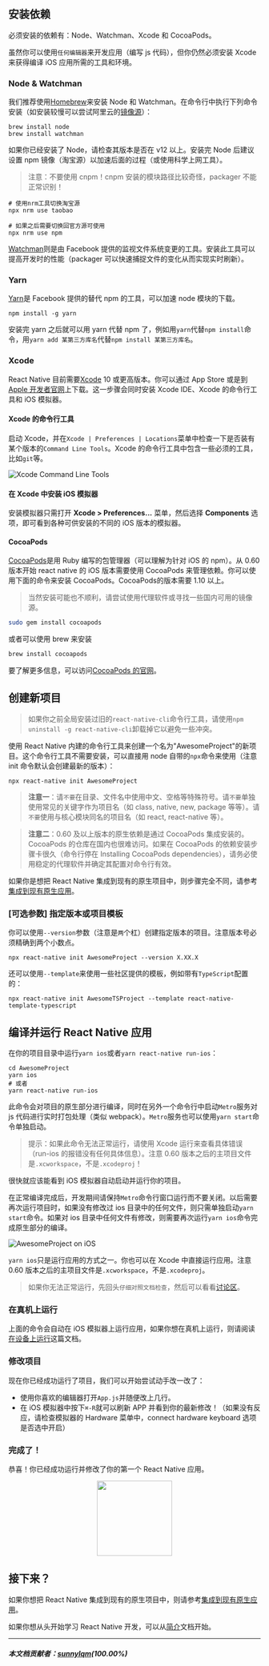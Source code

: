 ## 安装依赖

必须安装的依赖有：Node、Watchman、Xcode 和 CocoaPods。

虽然你可以使用`任何编辑器`来开发应用（编写 js 代码），但你仍然必须安装 Xcode 来获得编译 iOS 应用所需的工具和环境。

### Node & Watchman

我们推荐使用[Homebrew](http://brew.sh/)来安装 Node 和 Watchman。在命令行中执行下列命令安装（如安装较慢可以尝试阿里云的[镜像源](https://developer.aliyun.com/mirror/homebrew)）：

```
brew install node
brew install watchman
```

如果你已经安装了 Node，请检查其版本是否在 v12 以上。安装完 Node 后建议设置 npm 镜像（淘宝源）以加速后面的过程（或使用科学上网工具）。

> 注意：不要使用 cnpm！cnpm 安装的模块路径比较奇怪，packager 不能正常识别！

```
# 使用nrm工具切换淘宝源
npx nrm use taobao

# 如果之后需要切换回官方源可使用
npx nrm use npm
```

[Watchman](https://facebook.github.io/watchman)则是由 Facebook 提供的监视文件系统变更的工具。安装此工具可以提高开发时的性能（packager 可以快速捕捉文件的变化从而实现实时刷新）。

### Yarn

[Yarn](http://yarnpkg.com)是 Facebook 提供的替代 npm 的工具，可以加速 node 模块的下载。

```
npm install -g yarn
```

安装完 yarn 之后就可以用 yarn 代替 npm 了，例如用`yarn`代替`npm install`命令，用`yarn add 某第三方库名`代替`npm install 某第三方库名`。

### Xcode

React Native 目前需要[Xcode](https://developer.apple.com/xcode/downloads/) 10 或更高版本。你可以通过 App Store 或是到[Apple 开发者官网](https://developer.apple.com/xcode/downloads/)上下载。这一步骤会同时安装 Xcode IDE、Xcode 的命令行工具和 iOS 模拟器。

#### Xcode 的命令行工具

启动 Xcode，并在`Xcode | Preferences | Locations`菜单中检查一下是否装有某个版本的`Command Line Tools`。Xcode 的命令行工具中包含一些必须的工具，比如`git`等。

![Xcode Command Line Tools](/docs/assets/GettingStartedXcodeCommandLineTools.png)

#### 在 Xcode 中安装 iOS 模拟器

安装模拟器只需打开 <strong>Xcode > Preferences...</strong> 菜单，然后选择 <strong>Components</strong> 选项，即可看到各种可供安装的不同的 iOS 版本的模拟器。

#### CocoaPods

[CocoaPods](https://cocoapods.org/)是用 Ruby 编写的包管理器（可以理解为针对 iOS 的 npm）。从 0.60 版本开始 react native 的 iOS 版本需要使用 CocoaPods 来管理依赖。你可以使用下面的命令来安装 CocoaPods。CocoaPods的版本需要 1.10 以上。

> 当然安装可能也不顺利，请尝试使用代理软件或寻找一些国内可用的镜像源。

```sh
sudo gem install cocoapods
```

或者可以使用 brew 来安装

```sh
brew install cocoapods
```

要了解更多信息，可以访问[CocoaPods 的官网](https://guides.cocoapods.org/using/getting-started.html)。

## 创建新项目

> 如果你之前全局安装过旧的`react-native-cli`命令行工具，请使用`npm uninstall -g react-native-cli`卸载掉它以避免一些冲突。

使用 React Native 内建的命令行工具来创建一个名为"AwesomeProject"的新项目。这个命令行工具不需要安装，可以直接用 node 自带的`npx`命令来使用（注意 init 命令默认会创建最新的版本）：

```shell
npx react-native init AwesomeProject
```

> **注意一**：请`不要`在目录、文件名中使用中文、空格等特殊符号。请`不要`单独使用常见的关键字作为项目名（如 class, native, new, package 等等）。请`不要`使用与核心模块同名的项目名（如 react, react-native 等）。

> **注意二**：0.60 及以上版本的原生依赖是通过 CocoaPods 集成安装的。CocoaPods 的仓库在国内也很难访问。如果在 CocoaPods 的依赖安装步骤卡很久（命令行停在 Installing CocoaPods dependencies），请务必使用稳定的代理软件并确定其配置对命令行有效。

如果你是想把 React Native 集成到现有的原生项目中，则步骤完全不同，请参考[集成到现有原生应用](integration-with-existing-apps.md)。

### [可选参数] 指定版本或项目模板

你可以使用`--version`参数（注意是`两`个杠）创建指定版本的项目。注意版本号必须精确到两个小数点。

```shell
npx react-native init AwesomeProject --version X.XX.X
```

还可以使用`--template`来使用一些社区提供的模板，例如带有`TypeScript`配置的：

```shell
npx react-native init AwesomeTSProject --template react-native-template-typescript
```

## 编译并运行 React Native 应用

在你的项目目录中运行`yarn ios`或者`yarn react-native run-ios`：

```
cd AwesomeProject
yarn ios
# 或者
yarn react-native run-ios
```

此命令会对项目的原生部分进行编译，同时在另外一个命令行中启动`Metro`服务对 js 代码进行实时打包处理（类似 webpack）。`Metro`服务也可以使用`yarn start`命令单独启动。

> 提示：如果此命令无法正常运行，请使用 Xcode 运行来查看具体错误（run-ios 的报错没有任何具体信息）。注意 0.60 版本之后的主项目文件是`.xcworkspace`，不是`.xcodeproj`！

很快就应该能看到 iOS 模拟器自动启动并运行你的项目。

在正常编译完成后，开发期间请保持`Metro`命令行窗口运行而不要关闭。以后需要再次运行项目时，如果没有修改过 ios 目录中的任何文件，则只需单独启动`yarn start`命令。如果对 ios 目录中任何文件有修改，则需要再次运行`yarn ios`命令完成原生部分的编译。

![AwesomeProject on iOS](/docs/assets/GettingStartediOSSuccess.png)

`yarn ios`只是运行应用的方式之一。你也可以在 Xcode 中直接运行应用。注意 0.60 版本之后的主项目文件是`.xcworkspace`，不是`.xcodeproj`。

> 如果你无法正常运行，先回头`仔细对照文档检查`，然后可以看看[讨论区](https://github.com/reactnativecn/react-native-website/issues)。

### 在真机上运行

上面的命令会自动在 iOS 模拟器上运行应用，如果你想在真机上运行，则请阅读[在设备上运行](running-on-device.md)这篇文档。

### 修改项目

现在你已经成功运行了项目，我们可以开始尝试动手改一改了：

- 使用你喜欢的编辑器打开`App.js`并随便改上几行。
- 在 iOS 模拟器中按下`⌘-R`就可以刷新 APP 并看到你的最新修改！（如果没有反应，请检查模拟器的 Hardware 菜单中，connect hardware keyboard 选项是否选中开启）

### 完成了！

恭喜！你已经成功运行并修改了你的第一个 React Native 应用。

<center><img src="https://cdn.jsdelivr.net/gh/reactnativecn/react-native-website@gh-pages/docs/assets/GettingStartedCongratulations.png" width="150"></img></center>

## 接下来？

如果你想把 React Native 集成到现有的原生项目中，则请参考[集成到现有原生应用](integration-with-existing-apps.md)。

如果你想从头开始学习 React Native 开发，可以从[简介](getting-started.md)文档开始。

---

##### 本文档贡献者：[sunnylqm](https://github.com/search?q=sunnylqm&type=Users)(100.00%)
